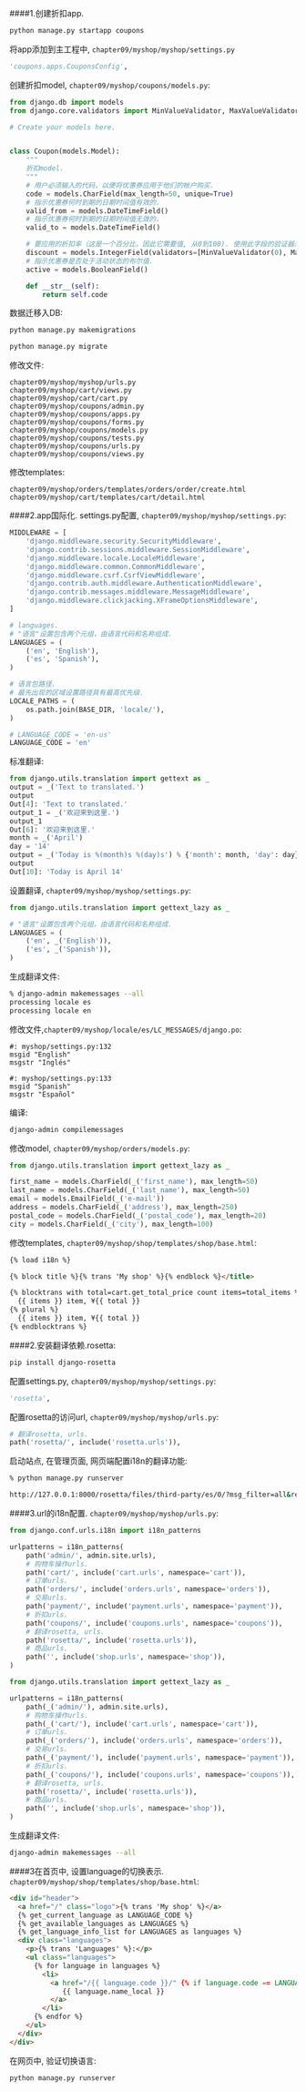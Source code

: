 ####1.创建折扣app.
```bash
python manage.py startapp coupons
```
将app添加到主工程中, `chapter09/myshop/myshop/settings.py`
```python
'coupons.apps.CouponsConfig',
```
创建折扣model, `chapter09/myshop/coupons/models.py`:
```python
from django.db import models
from django.core.validators import MinValueValidator, MaxValueValidator

# Create your models here.


class Coupon(models.Model):
    """
    折扣model.
    """
    # 用户必须输入的代码，以便将优惠券应用于他们的帐户购买.
    code = models.CharField(max_length=50, unique=True)
    # 指示优惠券何时到期的日期时间值有效的.
    valid_from = models.DateTimeField()
    # 指示优惠券何时到期的日期时间值无效的.
    valid_to = models.DateTimeField()

    # 要应用的折扣率（这是一个百分比，因此它需要值, 从0到100). 使用此字段的验证器来限制最小值和最大可接受值.
    discount = models.IntegerField(validators=[MinValueValidator(0), MaxValueValidator(100)])
    # 指示优惠券是否处于活动状态的布尔值.
    active = models.BooleanField()

    def __str__(self):
        return self.code
```
数据迁移入DB:
```bash
python manage.py makemigrations

python manage.py migrate
```
修改文件:
```text
chapter09/myshop/myshop/urls.py
chapter09/myshop/cart/views.py
chapter09/myshop/cart/cart.py
chapter09/myshop/coupons/admin.py
chapter09/myshop/coupons/apps.py
chapter09/myshop/coupons/forms.py
chapter09/myshop/coupons/models.py
chapter09/myshop/coupons/tests.py
chapter09/myshop/coupons/urls.py
chapter09/myshop/coupons/views.py
```
修改templates:
```text
chapter09/myshop/orders/templates/orders/order/create.html
chapter09/myshop/cart/templates/cart/detail.html
```
####2.app国际化.
settings.py配置, `chapter09/myshop/myshop/settings.py`:
```python
MIDDLEWARE = [
    'django.middleware.security.SecurityMiddleware',
    'django.contrib.sessions.middleware.SessionMiddleware',
    'django.middleware.locale.LocaleMiddleware',
    'django.middleware.common.CommonMiddleware',
    'django.middleware.csrf.CsrfViewMiddleware',
    'django.contrib.auth.middleware.AuthenticationMiddleware',
    'django.contrib.messages.middleware.MessageMiddleware',
    'django.middleware.clickjacking.XFrameOptionsMiddleware',
]

# languages.
# "语言"设置包含两个元组，由语言代码和名称组成.
LANGUAGES = (
    ('en', 'English'),
    ('es', 'Spanish'),
)

# 语言包路径.
# 最先出现的区域设置路径具有最高优先级.
LOCALE_PATHS = (
    os.path.join(BASE_DIR, 'locale/'),
)

# LANGUAGE_CODE = 'en-us'
LANGUAGE_CODE = 'en'
```
标准翻译:
```python
from django.utils.translation import gettext as _
output = _('Text to translated.')
output
Out[4]: 'Text to translated.'
output_1 = _('欢迎来到这里.') 
output_1
Out[6]: '欢迎来到这里.'
month = _('April')
day = '14'
output = _('Today is %(month)s %(day)s') % {'month': month, 'day': day}
output
Out[10]: 'Today is April 14'
```
设置翻译, `chapter09/myshop/myshop/settings.py`:
```python
from django.utils.translation import gettext_lazy as _

# "语言"设置包含两个元组，由语言代码和名称组成.
LANGUAGES = (
    ('en', _('English')),
    ('es', _('Spanish')),
)
```
生成翻译文件:
```bash
% django-admin makemessages --all
processing locale es
processing locale en
```
修改文件,`chapter09/myshop/locale/es/LC_MESSAGES/django.po`:
```text
#: myshop/settings.py:132
msgid "English"
msgstr "Inglés"

#: myshop/settings.py:133
msgid "Spanish"
msgstr "Español"
```
编译:
```bash
django-admin compilemessages
```
修改model, `chapter09/myshop/orders/models.py`:
```python
from django.utils.translation import gettext_lazy as _

first_name = models.CharField(_('first_name'), max_length=50)
last_name = models.CharField(_('last_name'), max_length=50)
email = models.EmailField(_('e-mail'))
address = models.CharField(_('address'), max_length=250)
postal_code = models.CharField(_('postal_code'), max_length=20)
city = models.CharField(_('city'), max_length=100)
```
修改templates, `chapter09/myshop/shop/templates/shop/base.html`:
```html
{% load i18n %}

{% block title %}{% trans 'My shop' %}{% endblock %}</title>

{% blocktrans with total=cart.get_total_price count items=total_items %}
  {{ items }} item, ¥{{ total }}
{% plural %}
  {{ items }} item, ¥{{ total }}
{% endblocktrans %}
```
####2.安装翻译依赖.rosetta:
```bash
pip install django-rosetta
```
配置settings.py, `chapter09/myshop/myshop/settings.py`:
```python
'rosetta',
```
配置rosetta的访问url, `chapter09/myshop/myshop/urls.py`:
```python
# 翻译rosetta, urls.
path('rosetta/', include('rosetta.urls')),
```
启动站点, 在管理页面, 网页端配置i18n的翻译功能:
```bash
% python manage.py runserver

http://127.0.0.1:8000/rosetta/files/third-party/es/0/?msg_filter=all&ref_lang=msgid&page=1
```
####3.url的i18n配置.
`chapter09/myshop/myshop/urls.py`:
```python
from django.conf.urls.i18n import i18n_patterns

urlpatterns = i18n_patterns(
    path('admin/', admin.site.urls),
    # 购物车操作urls.
    path('cart/', include('cart.urls', namespace='cart')),
    # 订单urls.
    path('orders/', include('orders.urls', namespace='orders')),
    # 交易urls.
    path('payment/', include('payment.urls', namespace='payment')),
    # 折扣urls.
    path('coupons/', include('coupons.urls', namespace='coupons')),
    # 翻译rosetta, urls.
    path('rosetta/', include('rosetta.urls')),
    # 商品urls.
    path('', include('shop.urls', namespace='shop')),
)

from django.utils.translation import gettext_lazy as _

urlpatterns = i18n_patterns(
    path(_('admin/'), admin.site.urls),
    # 购物车操作urls.
    path(_('cart/'), include('cart.urls', namespace='cart')),
    # 订单urls.
    path(_('orders/'), include('orders.urls', namespace='orders')),
    # 交易urls.
    path(_('payment/'), include('payment.urls', namespace='payment')),
    # 折扣urls.
    path(_('coupons/'), include('coupons.urls', namespace='coupons')),
    # 翻译rosetta, urls.
    path('rosetta/', include('rosetta.urls')),
    # 商品urls.
    path('', include('shop.urls', namespace='shop')),
)
```
生成翻译文件:
```bash
django-admin makemessages --all
```
####3在首页中, 设置language的切换表示. `chapter09/myshop/shop/templates/shop/base.html`:
```html
<div id="header">
  <a href="/" class="logo">{% trans 'My shop' %}</a>
  {% get_current_language as LANGUAGE_CODE %}
  {% get_available_languages as LANGUAGES %}
  {% get_language_info_list for LANGUAGES as languages %}
  <div class="languages">
    <p>{% trans 'Languages' %}:</p>
    <ul class="languages">
      {% for language in languages %}
        <li>
          <a href="/{{ language.code }}/" {% if language.code == LANGUAGE_CODE %} class="selected"{% endif %}>
             {{ language.name_local }}
          </a>
        </li>
      {% endfor %}
    </ul>
  </div>
</div>
```
在网页中, 验证切换语言:
```bash
python manage.py runserver
```

